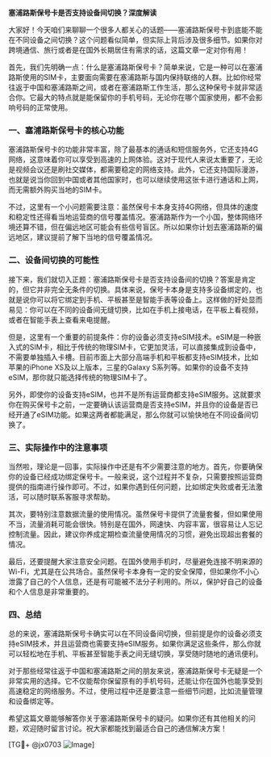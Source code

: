 **塞浦路斯保号卡是否支持设备间切换？深度解读**

大家好！今天咱们来聊聊一个很多人都关心的话题——塞浦路斯保号卡到底能不能在不同设备之间切换？这个问题看似简单，但实际上背后涉及很多细节。如果你对跨境通信、旅行或者是在国外长期居住有需求的话，这篇文章一定对你有用！

首先，我们先明确一点：什么是塞浦路斯保号卡？简单来说，它是一种可以在塞浦路斯使用的SIM卡，主要面向需要在塞浦路斯与国内保持联络的人群。比如你经常往返于中国和塞浦路斯之间，或者在塞浦路斯工作生活，那么这种保号卡就非常适合你。它最大的特点就是能保留你的手机号码，无论你在哪个国家使用，都不会影响号码的正常使用。

### 一、塞浦路斯保号卡的核心功能

塞浦路斯保号卡的功能非常丰富，除了最基本的通话和短信服务外，它还支持4G网络，这意味着你可以享受到高速的上网体验。这对于现代人来说太重要了，无论是视频会议还是刷社交媒体，都需要稳定的网络支持。此外，它还支持国际漫游，也就是说当你回到中国或者其他国家时，也可以继续使用这张卡进行通话和上网，而无需额外购买当地的SIM卡。

不过，这里有一个小问题需要注意：虽然保号卡本身支持4G网络，但具体的速度和稳定性还得看当地运营商的信号覆盖情况。塞浦路斯作为一个小国，整体网络环境还算不错，但在偏远地区可能会有些信号盲区。所以如果你计划去塞浦路斯的偏远地区，建议提前了解下当地的信号覆盖情况。

### 二、设备间切换的可能性

接下来，我们就切入正题：塞浦路斯保号卡是否支持设备间的切换？答案是肯定的，但它并非完全无条件的切换。具体来说，保号卡本身是支持多设备绑定的，也就是说你可以将它绑定到手机、平板甚至是智能手表等设备上。这样做的好处显而易见：你可以在不同的设备间无缝切换，比如在手机上接电话，在平板上看视频，或者在智能手表上查看来电提醒。

但是，这里有一个重要的前提条件：你的设备必须支持eSIM技术。eSIM是一种嵌入式的SIM卡，相比于传统的物理SIM卡，它更加灵活，可以直接集成到设备中，不需要单独插入卡槽。目前市面上大部分高端手机和平板都支持eSIM技术，比如苹果的iPhone XS及以上版本，三星的Galaxy S系列等。如果你的设备不支持eSIM，那你就只能选择传统的物理SIM卡了。

另外，即使你的设备支持eSIM，也并不是所有运营商都支持eSIM服务。这就要求你在购买保号卡之前，一定要确认该运营商是否支持eSIM，并且你的设备是否已经开通了eSIM功能。如果这两者都能满足，那么你就可以愉快地在不同设备间切换了。

### 三、实际操作中的注意事项

当然啦，理论是一回事，实际操作中还是有不少需要注意的地方。首先，你要确保你的设备已经成功绑定保号卡。一般来说，这个过程并不复杂，只需要按照运营商提供的指南进行操作即可。不过，如果你遇到任何问题，比如绑定失败或者无法激活，可以随时联系客服寻求帮助。

其次，要特别注意数据流量的使用情况。虽然保号卡提供了流量套餐，但如果使用不当，流量消耗可能会很快。特别是在国外，网速快、内容丰富，很容易让人忘记控制流量。因此，建议你养成定期检查流量使用情况的习惯，避免出现超出套餐的情况。

最后，还要提醒大家注意安全问题。在国外使用手机时，尽量避免连接不明来源的Wi-Fi，尤其是在公共场合。虽然保号卡本身有一定的安全保障，但如果你不小心泄露了自己的个人信息，还是有可能被不法分子利用的。所以，保护好自己的设备和个人信息是非常重要的。

### 四、总结

总的来说，塞浦路斯保号卡确实可以在不同设备间切换，但前提是你的设备必须支持eSIM技术，并且运营商也需要支持eSIM服务。如果你满足这些条件，那么你就可以轻松地在手机、平板甚至智能手表之间无缝切换，享受随时随地的通讯便利。

对于那些经常往返于中国和塞浦路斯之间的朋友来说，塞浦路斯保号卡无疑是一个非常实用的选择。它不仅能帮你保留原有的手机号码，还能让你在国外也能享受到高速稳定的网络服务。不过，使用过程中还是要注意一些细节问题，比如流量管理和设备绑定等。

希望这篇文章能够解答你关于塞浦路斯保号卡的疑问。如果你还有其他相关的问题，欢迎随时留言讨论。祝大家都能找到最适合自己的通信解决方案！

[TG💪+ @jx0703 ![Image](https://github.com/user-attachments/assets/dbca1d08-cadb-493c-b0ec-ad6f7a83f270)]